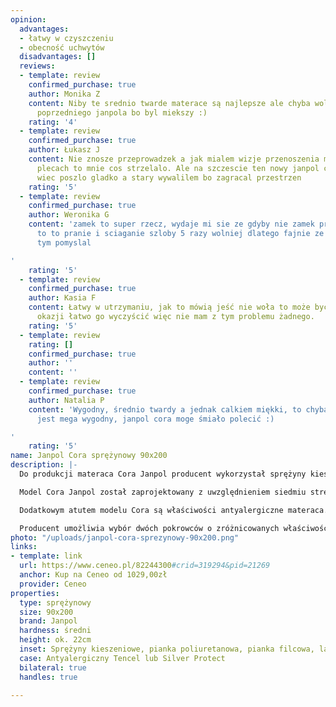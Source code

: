 ```yaml
---
opinion:
  advantages:
  - łatwy w czyszczeniu
  - obecność uchwytów
  disadvantages: []
  reviews:
  - template: review
    confirmed_purchase: true
    author: Monika Z
    content: Niby te srednio twarde materace są najlepsze ale chyba wole wrocic do
      poprzedniego janpola bo byl miekszy :)
    rating: '4'
  - template: review
    confirmed_purchase: true
    author: Łukasz J
    content: Nie znosze przeprowadzek a jak mialem wizje przenoszenia materaca na
      plecach to mnie cos strzelalo. Ale na szczescie ten nowy janpol cora ma uchwyty
      wiec poszlo gladko a stary wywalilem bo zagracal przestrzen
    rating: '5'
  - template: review
    confirmed_purchase: true
    author: Weronika G
    content: 'zamek to super rzecz, wydaje mi sie ze gdyby nie zamek przy pokrowcu
      to to pranie i sciaganie szloby 5 razy wolniej dlatego fajnie ze producent o
      tym pomyslal

'
    rating: '5'
  - template: review
    confirmed_purchase: true
    author: Kasia F
    content: Łatwy w utrzymaniu, jak to mówią jeść nie woła to może być haha ale przy
      okazji łatwo go wyczyścić więc nie mam z tym problemu żadnego.
    rating: '5'
  - template: review
    rating: []
    confirmed_purchase: true
    author: ''
    content: ''
  - template: review
    confirmed_purchase: true
    author: Natalia P
    content: 'Wygodny, średnio twardy a jednak calkiem miękki, to chyba dobrze bo
      jest mega wygodny, janpol cora moge śmiało polecić :)

'
    rating: '5'
name: Janpol Cora sprężynowy 90x200
description: |-
  Do produkcji materaca Cora Janpol producent wykorzystał sprężyny kieszeniowe oraz mieszankę dwóch pianek - poliuretanowej i filcowej. Takie rozwiązanie zapewnia nie tylko odpowiednią sprężystość materaca, ale również jego miękkość i elastyczność. Zestawienie tych surowców z wytrzymałym, lateksem jest gwarancją komfortowego wypoczynku przez cały okres użytkowania materaca.

  Model Cora Janpol został zaprojektowany z uwzględnieniem siedmiu stref twardości. W trakcie snu strefy te stanowią podparcie dla sylwetki w miejscach najbardziej obciążonych podczas codziennego funkcjonowania. Jest to możliwe z uwagi na indywidualne działanie każdej ze sprężyn, których na każdy metr kwadratowy produktu przypada aż 260 sztuk. Sprężyny zapewniają nie tylko podparcie sylwetki, ale w połączeniu z elastyczną pianką sprawiają, że materac niemal idealnie dopasowuje się do ciała.

  Dodatkowym atutem modelu Cora są właściwości antyalergiczne materaca. Dzięki temu jest on idealny dla osób ze skłonnościami do uczuleń. Doskonała cyrkulacja powietrza odpowiada za wietrzenie oraz odprowadzanie wilgoci z wnętrza produktu. Materac zapewnia zdrowy i higieniczny sen, zapobiegając rozwojowi drobnoustrojów i zachowując tym samym czyste, wolne od bakterii i roztoczy środowisko wokół użytkownika.

  Producent umożliwia wybór dwóch pokrowców o zróżnicowanych właściwościach. W standardzie znajduje się antyalergiczny pokrowiec Tencel. Istnieje możliwość zamiany tego modelu na Silver Protect. Jest to pokrowiec o właściwościach antyalergicznych, wyposażony dodatkowo w srebrną powłokę elektrostatyczną. Obydwa pokrowce należy prać w temperaturze 40 stopni.
photo: "/uploads/janpol-cora-sprezynowy-90x200.png"
links:
- template: link
  url: https://www.ceneo.pl/82244300#crid=319294&pid=21269
  anchor: Kup na Ceneo od 1029,00zł
  provider: Ceneo
properties:
  type: sprężynowy
  size: 90x200
  brand: Janpol
  hardness: średni
  height: ok. 22cm
  inset: Sprężyny kieszeniowe, pianka poliuretanowa, pianka filcowa, lateks
  case: Antyalergiczny Tencel lub Silver Protect
  bilateral: true
  handles: true

---
```

